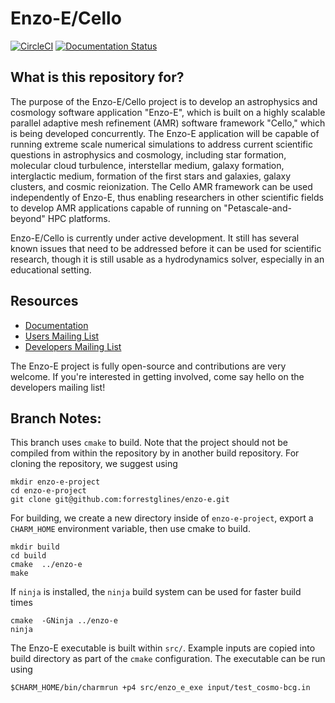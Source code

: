 # Enzo-E/Cello
[![CircleCI](https://circleci.com/gh/enzo-project/enzo-e.svg?style=svg)](https://circleci.com/gh/enzo-project/enzo-e)
[![Documentation Status](https://readthedocs.org/projects/enzo-e/badge/?version=latest)](https://enzo-e.readthedocs.io/en/latest/?badge=latest)
 
## What is this repository for?

   The purpose of the Enzo-E/Cello project is to develop an
   astrophysics and cosmology software application "Enzo-E", which is
   built on a highly scalable parallel adaptive mesh refinement (AMR)
   software framework "Cello," which is being developed
   concurrently. The Enzo-E application will be capable of running
   extreme scale numerical simulations to address current scientific
   questions in astrophysics and cosmology, including star formation,
   molecular cloud turbulence, interstellar medium, galaxy formation,
   interglactic medium, formation of the first stars and galaxies,
   galaxy clusters, and cosmic reionization.  The Cello AMR framework
   can be used independently of Enzo-E, thus enabling researchers in
   other scientific fields to develop AMR applications capable of
   running on "Petascale-and-beyond" HPC platforms.

   Enzo-E/Cello is currently under active development.  It still has
   several known issues that need to be addressed before it can be
   used for scientific research, though it is still usable as a
   hydrodynamics solver, especially in an educational setting.

## Resources

   * [Documentation](https://enzo-e.readthedocs.io/)
   * [Users Mailing List](https://groups.google.com/forum/#!forum/enzo-e-users)
   * [Developers Mailing List](https://groups.google.com/forum/#!forum/enzo-e-dev)   

The Enzo-E project is fully open-source and contributions are very
welcome. If you're interested in getting involved, come say hello on
the developers mailing list!

## Branch Notes:

This branch uses  `cmake` to build. Note that the project should not be
compiled from within the repository by in another build repository. For cloning
the repository, we suggest using
```
mkdir enzo-e-project
cd enzo-e-project
git clone git@github.com:forrestglines/enzo-e.git
```
For building, we create a new directory inside of `enzo-e-project`, export a `CHARM_HOME` environment variable, then use cmake to build.
```
mkdir build
cd build
cmake  ../enzo-e
make
```
If `ninja` is installed, the `ninja` build system can be used for faster build times
```
cmake  -GNinja ../enzo-e
ninja
```

The Enzo-E executable is built within `src/`. Example inputs are copied into build directory as part of the `cmake` configuration. The executable can be run using
```
$CHARM_HOME/bin/charmrun +p4 src/enzo_e_exe input/test_cosmo-bcg.in
```

